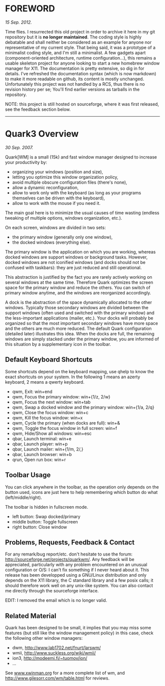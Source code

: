 FOREWORD
========

_15 Sep. 2012._

Time flies.
I resurrected this old project in order to archive it here in my git repository but it is **no longer maintained**.
The coding style is highly debatable and shall neither be considered as an example for anyone nor representative of my current style.
That being said, it was a prototype of a minimalist coding style, and I'm still a minimalist.
A few gadgets apart (component-oriented architecture, runtime configuration...),
this remains a usable skeleton project for anyone looking to start a new homebrew window manager for X11.
The documentation is pretty extensive, so dig in for details.
I've refreshed the documentation syntax (which is now markdown) to make it more readable on github, its content is mostly unchanged.
Unfortunately this project was not handled by a RCS, thus there is no revision history per se;
You'll find earlier versions as tarballs in the repository.

NOTE: this project is still hosted on sourceforge, where it was first released, see the feedback section below.

* * *

Quark3 Overview
===============

_30 Sep. 2007._

Quark[WM] is a small (15k) and fast window manager designed to
increase your productivity by:
- organizing your windows (position and size),
- letting you optimize this window organization policy,
- avoid multiple obscure configuration files (there's none),
- allow a dynamic reconfiguration,
- allow to work only with the keyboard (as long as your programs
  themselves can be driven with the keyboard),
- allow to work with the mouse if you need it.

The main goal here is to minimize the usual causes of time wasting
(endless tweaking of multiple options, windows organization, etc.).

On each screen, windows are divided in two sets:
- the primary window (generally only one window),
- the docked windows (everything else).

The primary window is the application on which you are working,
whereas docked windows are support windows or background tasks.
However, docked windows are not iconified windows (and docks
should not be confused with taskbars): they are just reduced and
still operational.

This abstraction is justified by the fact you are rarely actively
working on several windows at the same time. Therefore Quark optimizes
the screen space for the primary window and reduce the others. You
can switch of primary window anytime, and the windows are reorganized
accordingly.

A dock is the abstraction of the space dynamically allocated to the
other windows. Typically those secondary windows are divided between
the support windows (often used and switched with the primary window)
and the less-important applications (mailer, etc.). Your docks will
probably be organized so that the most important secondary windows
have more space and the others are much more reduced. The default
Quark configuration (detailed later) illustrates this idea. When the
docks are full, the remaining windows are simply stacked under the
primary window, you are informed of this situation by a supplementary
icon in the toolbar.

Default Keyboard Shortcuts
--------------------------

Some shortcuts depend on the keyboard mapping, use qhelp to
know the exact shortcuts on your system. In the following
1 means an azerty keyboard, 2 means a qwerty keyboard.

- qwm, Exit: win+end
- qwm, Focus the primary window: win+{1/z, 2/w}
- qwm, Focus the next window: win+tab
- qwm, Swap a docked window and the primary window: win+{1/a, 2/q}
- qwm, Close the focus window: win+c
- qwm, Kill the focus window: win+x
- qwm, Cycle the primary (when docks are full): win+&
- qwm, Toggle the focus window in full screen: win+f
- qwm, Hide/Show all windows: win+esc
- qbar, Launch terminal: win+e
- qbar, Launch player: win+p
- qbar, Launch mailer: win+{1/m, 2/,}
- qbar, Launch browser: win+b
- qrun, Open run box: win+r

Toolbar Usage
-------------

You can click anywhere in the toolbar, as the operation only
depends on the button used, icons are just here to help
remembering which button do what (left/middle/right).

The toolbar is hidden in fullscreen mode.

- left button: Swap docked/primary
- middle button: Toggle fullscreen
- right button: Close window


Problems, Requests, Feedback & Contact
--------------------------------------

For any remark/bug report/etc. don't hesitate to use the forum:
http://sourceforge.net/projects/quarkwm/. Any feedback will be
appreciated, particularly with any problem encountered on an unusual
configuration or O/S: I can't fix something if I never heard about it.
This release has been developped using a GNU/Linux distribution and
only depends on the X11 library, the C standard library and a few
posix calls; it should therefore work well on any unix-like system.
You can also contact me directly through the sourceforge interface.

EDIT: I removed the email which is no longer valid.

Related Material
----------------

Quark has been designed to be small, it implies that you may miss
some features (but still like the window management policy) in
this case, check the following other window managers:
- dwm, http://www.lab1702.net/fnurt/larswm/ 
- wmii, http://www.suckless.org/wiki/wmii/
- ion3, http://modeemi.fi/~tuomov/ion/
- ...

See www.xwinman.org for a more complete list of wm, and
http://www.gilesorr.com/wm/table.html for reviews.

